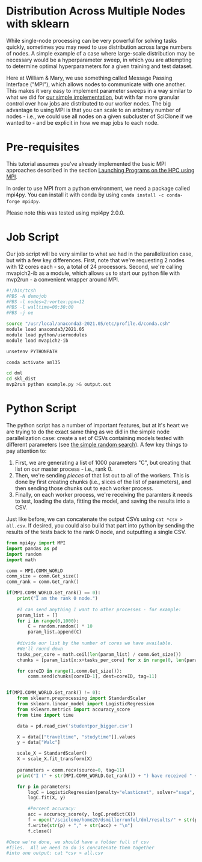 # Distribution Across Multiple Nodes with sklearn
While single-node processing can be very powerful for solving tasks quickly, sometimes you may need to use distribution across large numbers of nodes.  A simple example of a case where large-scale distribution may be necessary would be a hyperparameter sweep, in which you are attempting to determine optimal hyperparameters for a given training and test dataset.

Here at William & Mary, we use something called Message Passing Interface ("MPI"), which allows nodes to communicate with one another.  This makes it very easy to implement parameter sweeps in a way similar to what we did for [our simple implementation](https://hmbaier.gitbook.io/distributed-ml-w-and-m/distributed-sklearn/randomsearch), but with far more granular control over how jobs are distributed to our worker nodes.  The big advantage to using MPI is that you can scale to an arbitrary number of nodes - i.e., we could use all nodes on a given subcluster of SciClone if we wanted to - and be explicit in how we map jobs to each node.

# Pre-requisites
This tutorial assumes you've already implemented the basic MPI approaches described in the section [Launching Programs on the HPC using MPI](https://hmbaier.gitbook.io/distributed-ml-w-and-m/using-python-and-batch/launching-parallel-programs-on-the-hpc-using-mpi).

In order to use MPI from a python environment, we need a package called mpi4py.  You can install it with conda by using `conda install -c conda-forge mpi4py`.  

Please note this was tested using mpi4py 2.0.0.

# Job Script
Our job script will be very similar to what we had in the parallelization case, but with a few key differences.  First, note that we're requesting 2 nodes with 12 cores each - so, a total of 24 processors.  Second, we're calling mvapich2-ib as a module, which allows us to start our python file with mvp2run - a convenient wrapper around MPI.

```bash
#!/bin/tcsh
#PBS -N demojob
#PBS -l nodes=2:vortex:ppn=12
#PBS -l walltime=00:30:00
#PBS -j oe

source "/usr/local/anaconda3-2021.05/etc/profile.d/conda.csh"
module load anaconda3/2021.05
module load python/usermodules
module load mvapich2-ib

unsetenv PYTHONPATH

conda activate aml35

cd dml
cd skl_dist
mvp2run python example.py >& output.out
```

# Python Script

The python script has a number of important features, but at it's heart we are trying to do the exact same thing as we did in the simple node parallelization case: create a set of CSVs containing models tested with different parameters (see [the simple random search](https://hmbaier.gitbook.io/distributed-ml-w-and-m/distributed-sklearn/randomsearch)). A few key things to pay attention to:
1) First, we are generating a list of 1000 parameters "C", but creating that list on our master process - i.e., rank 0.
2) Then, we're sending *pieces* of that list out to all of the workers.  This is done by first creating chunks (i.e., slices of the list of parameters), and then sending those chunks out to each worker process.
3) Finally, on each worker process, we're receiving the paramters it needs to test, loading the data, fitting the model, and saving the results into a CSV.

Just like before, we can concatenate the output CSVs using `cat *csv > all.csv`.  If desired, you could also build that part into python by sending the results of the tests back to the rank 0 node, and outputting a single CSV.

```python example.py
from mpi4py import MPI
import pandas as pd
import random
import math

comm = MPI.COMM_WORLD
comm_size = comm.Get_size()
comm_rank = comm.Get_rank()

if(MPI.COMM_WORLD.Get_rank() == 0):
    print("I am the rank 0 node.")
    
    #I can send anything I want to other processes - for example:
    param_list = []
    for i in range(0,1000):
        C = random.random() * 10
        param_list.append(C)
    
    #divide our list by the number of cores we have available.
    #We'll round down
    tasks_per_core = math.ceil(len(param_list) / comm.Get_size())
    chunks = [param_list[x:x+tasks_per_core] for x in range(0, len(param_list), 42)]

    for coreID in range(1,comm.Get_size()):
        comm.send(chunks[coreID-1], dest=coreID, tag=11)


if(MPI.COMM_WORLD.Get_rank() != 0):
    from sklearn.preprocessing import StandardScaler
    from sklearn.linear_model import LogisticRegression
    from sklearn.metrics import accuracy_score
    from time import time

    data = pd.read_csv('studentpor_bigger.csv')

    X = data[["traveltime", "studytime"]].values
    y = data["Walc"]

    scale_X = StandardScaler()
    X = scale_X.fit_transform(X)
    
    parameters = comm.recv(source=0, tag=11)
    print("I (" + str(MPI.COMM_WORLD.Get_rank()) + ") have received " + str(len(parameters)) + " parameters to test.")

    for p in parameters:
        logC = LogisticRegression(penalty="elasticnet", solver="saga", fit_intercept=False, tol=1.0, C=p)
        logC.fit(X, y)

        #Percent accuracy:
        acc = accuracy_score(y, logC.predict(X))
        f = open("/sciclone/home20/dsmillerrunfol/dml/results/" + str(p)+ ".csv", "w")
        f.write(str(p) + "," + str(acc) + "\n")
        f.close()

#Once we're done, we should have a folder full of csv
#files.  All we need to do is concatenate them together
#into one output: cat *csv > all.csv
```
